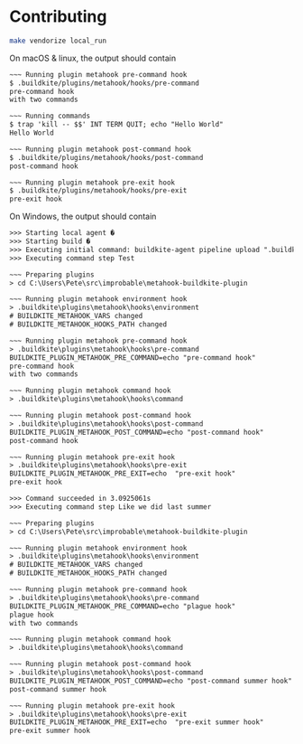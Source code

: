 # Contributing

```bash
make vendorize local_run
```

On macOS & linux, the output should contain

```txt
~~~ Running plugin metahook pre-command hook
$ .buildkite/plugins/metahook/hooks/pre-command
pre-command hook
with two commands

~~~ Running commands
$ trap 'kill -- $$' INT TERM QUIT; echo "Hello World"
Hello World

~~~ Running plugin metahook post-command hook
$ .buildkite/plugins/metahook/hooks/post-command
post-command hook

~~~ Running plugin metahook pre-exit hook
$ .buildkite/plugins/metahook/hooks/pre-exit
pre-exit hook
```

On Windows, the output should contain

```txt
>>> Starting local agent �
>>> Starting build �
>>> Executing initial command: buildkite-agent pipeline upload ".buildkite/local-pipeline.yml"
>>> Executing command step Test

~~~ Preparing plugins
> cd C:\Users\Pete\src\improbable\metahook-buildkite-plugin

~~~ Running plugin metahook environment hook
> .buildkite\plugins\metahook\hooks\environment
# BUILDKITE_METAHOOK_VARS changed
# BUILDKITE_METAHOOK_HOOKS_PATH changed

~~~ Running plugin metahook pre-command hook
> .buildkite\plugins\metahook\hooks\pre-command
BUILDKITE_PLUGIN_METAHOOK_PRE_COMMAND=echo "pre-command hook"
pre-command hook
with two commands

~~~ Running plugin metahook command hook
> .buildkite\plugins\metahook\hooks\command

~~~ Running plugin metahook post-command hook
> .buildkite\plugins\metahook\hooks\post-command
BUILDKITE_PLUGIN_METAHOOK_POST_COMMAND=echo "post-command hook"
post-command hook

~~~ Running plugin metahook pre-exit hook
> .buildkite\plugins\metahook\hooks\pre-exit
BUILDKITE_PLUGIN_METAHOOK_PRE_EXIT=echo  "pre-exit hook"
pre-exit hook

>>> Command succeeded in 3.0925061s
>>> Executing command step Like we did last summer

~~~ Preparing plugins
> cd C:\Users\Pete\src\improbable\metahook-buildkite-plugin

~~~ Running plugin metahook environment hook
> .buildkite\plugins\metahook\hooks\environment
# BUILDKITE_METAHOOK_VARS changed
# BUILDKITE_METAHOOK_HOOKS_PATH changed

~~~ Running plugin metahook pre-command hook
> .buildkite\plugins\metahook\hooks\pre-command
BUILDKITE_PLUGIN_METAHOOK_PRE_COMMAND=echo "plague hook"
plague hook
with two commands

~~~ Running plugin metahook command hook
> .buildkite\plugins\metahook\hooks\command

~~~ Running plugin metahook post-command hook
> .buildkite\plugins\metahook\hooks\post-command
BUILDKITE_PLUGIN_METAHOOK_POST_COMMAND=echo "post-command summer hook"
post-command summer hook

~~~ Running plugin metahook pre-exit hook
> .buildkite\plugins\metahook\hooks\pre-exit
BUILDKITE_PLUGIN_METAHOOK_PRE_EXIT=echo  "pre-exit summer hook"
pre-exit summer hook
```
